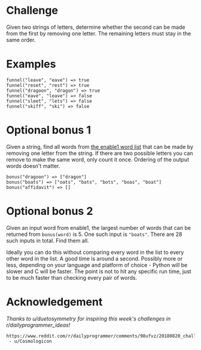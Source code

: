     

# Challenge

Given two strings of letters, determine whether the second can be made from the first by removing one letter. The remaining letters must stay in the same order.

# Examples

    funnel("leave", "eave") => true
    funnel("reset", "rest") => true
    funnel("dragoon", "dragon") => true
    funnel("eave", "leave") => false
    funnel("sleet", "lets") => false
    funnel("skiff", "ski") => false

# Optional bonus 1

Given a string, find all words from [the enable1 word list](https://raw.githubusercontent.com/dolph/dictionary/master/enable1.txt) that can be made by removing one letter from the string. If there are two possible letters you can remove to make the same word, only count it once. Ordering of the output words doesn't matter.

    bonus("dragoon") => ["dragon"]
    bonus("boats") => ["oats", "bats", "bots", "boas", "boat"]
    bonus("affidavit") => []

# Optional bonus 2

Given an input word from enable1, the largest number of words that can be returned from `bonus(word)` is 5. One such input is `"boats"`. There are 28 such inputs in total. Find them all.

Ideally you can do this without comparing every word in the list to every other word in the list. A good time is around a second. Possibly more or less, depending on your language and platform of choice - Python will be slower and C will be faster. The point is not to hit any specific run time, just to be much faster than checking every pair of words.

# Acknowledgement

*Thanks to u/duetosymmetry for inspiring this week's challenges in r/dailyprogrammer_ideas!*

    https://www.reddit.com/r/dailyprogrammer/comments/98ufvz/20180820_challenge_366_easy_word_funnel_1/
     - u/Cosmologicon